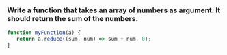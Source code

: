 ### Write a function that takes an array of numbers as argument. It should return the sum of the numbers.

```js
function myFunction(a) {
   return a.reduce((sum, num) => sum + num, 0);
}
```
